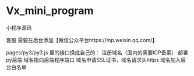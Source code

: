 # Vx_mini_program

小程序源码

客服 需要在后台添加【微信公众平台https://mp.weixin.qq.com/】

pages/py3/py3.js 里的接口换成自己的： 
注册域名（国内的需要ICP备案）
部署py后端
域名指向后端程序端口
域名申请SSL证书，域名请求头https
域名加入后台白名单
